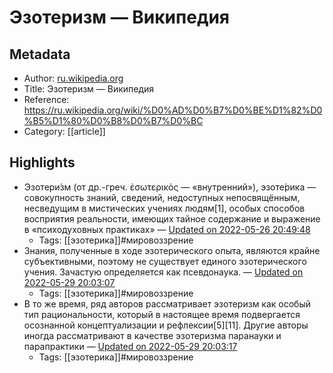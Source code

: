 # Эзотеризм — Википедия

## Metadata
- Author: [ru.wikipedia.org]()
- Title: Эзотеризм — Википедия
- Reference: https://ru.wikipedia.org/wiki/%D0%AD%D0%B7%D0%BE%D1%82%D0%B5%D1%80%D0%B8%D0%B7%D0%BC
- Category: [[article]]

## Highlights
- Эзотери́зм (от др.-греч. ἐσωτερικός — «внутренний»), эзоте́рика — совокупность знаний, сведений, недоступных непосвящённым, несведущим в мистических учениях людям[1], особых способов восприятия реальности, имеющих тайное содержание и выражение в «психодуховных практиках» — [Updated on 2022-05-26 20:49:48](https://hyp.is/PFX3Zt0cEeyIgH9aRFFHbQ/ru.wikipedia.org/wiki/%D0%AD%D0%B7%D0%BE%D1%82%D0%B5%D1%80%D0%B8%D0%B7%D0%BC)
   - Tags: [[эзотерика]]#мировоззрение
- Знания, полученные в ходе эзотерического опыта, являются крайне субъективными, поэтому не существует единого эзотерического учения. Зачастую определяется как псевдонаука. — [Updated on 2022-05-29 20:03:07](https://hyp.is/Ss9BHN0cEeyULfto52Rf4g/ru.wikipedia.org/wiki/%D0%AD%D0%B7%D0%BE%D1%82%D0%B5%D1%80%D0%B8%D0%B7%D0%BC)
   - Tags: [[эзотерика]]#мировоззрение
- В то же время, ряд авторов рассматривает эзотеризм как особый тип рациональности, который в настоящее время подвергается осознанной концептуализации и рефлексии[5][11]. Другие авторы иногда рассматривают в качестве эзотеризма паранауки и парапрактики — [Updated on 2022-05-29 20:03:17](https://hyp.is/USSGvN0cEeyrcq9VFIg-ig/ru.wikipedia.org/wiki/%D0%AD%D0%B7%D0%BE%D1%82%D0%B5%D1%80%D0%B8%D0%B7%D0%BC)
   - Tags: [[эзотерика]]#мировоззрение
